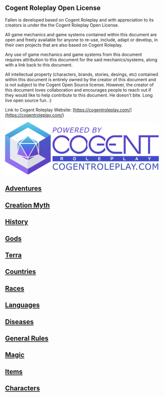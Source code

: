 ## Cogent Roleplay Open License

Fallen is developed based on Cogent Roleplay and with appreciation to its creators is under the the Cogent Roleplay Open License.

All game mechanics and game systems contained within this document are open and freely available for anyone to re-use, include, adapt or develop, in their own projects that are also based on Cogent Roleplay.

Any use of game mechanics and game systems from this document requires attribution to this document for the said mechanics/systems, along with a link back to this document.

All intellectual property (characters, brands, stories, desings, etc) contained within this document is entirely owned by the creator of this document and is not subject to the Cogent Open Source license. However, the creator of this document loves collaboration and encourages people to reach out if they would like to help contribute to this document. He doesn't bite. Long live open source fun. :)

Link to Cogent Roleplay Website: [https://cogentroleplay.com/](https://cogentroleplay.com/)

![Alt text](CogentRoleplayAttribution_Wide.png)

## [Adventures](src/Adventures/Adventures.md)

## [Creation Myth](src/CreationMyth/CreationMyth.md)

## [History](src/History/History.md)

## [Gods](src/Gods/Gods.md)

## [Terra](src/Terra/Terra.md)

## [Countries](src/Countries/Countries.md)

## [Races](src/Races/Races.md)

## [Languages](src/Languages/Languages.md)

## [Diseases](src/Diseases/Diseases.md)

## [General Rules](src/GeneralRules/GeneralRules.md)

## [Magic](src/Magic/Magic.md)

## [Items](src/Items/Items.md)

## [Characters](src/Characters/Characters.md)
